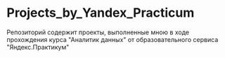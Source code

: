 # Projects_by_Yandex_Practicum
Репозиторий содержит проекты, выполненные мною в ходе прохождения курса "Аналитик данных" от образовательного сервиса "Яндекс.Практикум"
